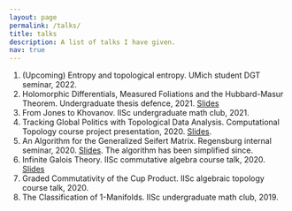 ```yaml
---
layout: page
permalink: /talks/
title: talks
description: A list of talks I have given.
nav: true
---
```


1. (Upcoming) Entropy and topological entropy. UMich student DGT seminar, 2022.
2. Holomorphic Differentials, Measured Foliations and the Hubbard-Masur Theorem. Undergraduate thesis defence, 2021. [Slides](https://drive.google.com/file/d/1-juD-iqgaag6Nun5l4RebZx4oNhzYSc1/view?usp=sharing)
3. From Jones to Khovanov. IISc undergraduate math club, 2021.
4. Tracking Global Politics with Topological Data Analysis. Computational Topology course project presentation, 2020. [Slides](https://drive.google.com/file/d/1gKTEKSmHxGr-nKpcJysoUi0Y8ftwjFe4/view?usp=sharing).
5. An Algorithm for the Generalized Seifert Matrix. Regensburg internal seminar, 2020. [Slides](https://drive.google.com/file/d/1H4rFem1Rx36fN7Fv-CKTXhALzkWXTgG8/view?usp=sharing). The algorithm has been simplified since.
6. Infinite Galois Theory. IISc commutative algebra course talk, 2020. [Slides](https://drive.google.com/file/d/1YGzl1pTWj7WrbRI-1t2e1B6TBwgQy2Mk/view?usp=sharing)
7. Graded Commutativity of the Cup Product. IISc algebraic topology course talk, 2020.
8. The Classification of 1-Manifolds. IISc undergraduate math club, 2019.

